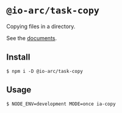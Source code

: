 # `@io-arc/task-copy`

Copying files in a directory.

See the [documents](https://io-arc.tech/plugins/tasks/copy.html).

## Install

```shell
$ npm i -D @io-arc/task-copy
```

## Usage

```
$ NODE_ENV=development MODE=once ia-copy
```
